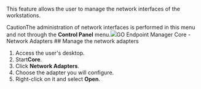 This feature allows the user to manage the network interfaces of the workstations. 

CautionThe administration of network interfaces is performed in this menu and not through the **Control Panel** menu.![](https://cdn.document360.io/5a1d58df-64ce-42a2-8b23-688477d32f33/Images/Documentation/image-1672337802931.png)GO Endpoint Manager Core \- Network Adapters ## Manage the network adapters

1. Access the user's desktop.
2. Start**Core**.
3. Click **Network Adapters**.
4. Choose the adapter you will configure.
5. Right\-click on it and select **Open**.
